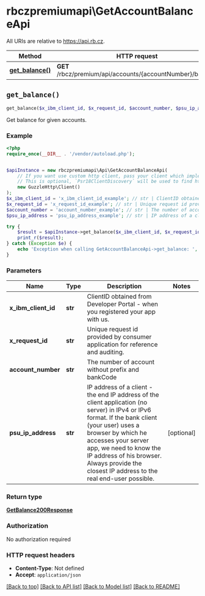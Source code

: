 # rbczpremiumapi\GetAccountBalanceApi

All URIs are relative to https://api.rb.cz.

Method | HTTP request | Description
------------- | ------------- | -------------
[**get_balance()**](GetAccountBalanceApi.md#get_balance) | **GET** /rbcz/premium/api/accounts/{accountNumber}/balance | 


## `get_balance()`

```php
get_balance($x_ibm_client_id, $x_request_id, $account_number, $psu_ip_address): GetBalance200Response
```



Get balance for given accounts. 

### Example

```php
<?php
require_once(__DIR__ . '/vendor/autoload.php');


$apiInstance = new rbczpremiumapi\Api\GetAccountBalanceApi(
    // If you want use custom http client, pass your client which implements `Psr\Http\Client\ClientInterface`.
    // This is optional, `Psr18ClientDiscovery` will be used to find http client. For instance `GuzzleHttp\Client` implements that interface
    new GuzzleHttp\Client()
);
$x_ibm_client_id = 'x_ibm_client_id_example'; // str | ClientID obtained from Developer Portal - when you registered your app with us.
$x_request_id = 'x_request_id_example'; // str | Unique request id provided by consumer application for reference and auditing.
$account_number = 'account_number_example'; // str | The number of account without prefix and bankCode
$psu_ip_address = 'psu_ip_address_example'; // str | IP address of a client - the end IP address of the client application (no server) in IPv4 or IPv6 format. If the bank client (your user) uses a browser by which he accesses your server app, we need to know the IP address of his browser. Always provide the closest IP address to the real end-user possible.

try {
    $result = $apiInstance->get_balance($x_ibm_client_id, $x_request_id, $account_number, $psu_ip_address);
    print_r($result);
} catch (Exception $e) {
    echo 'Exception when calling GetAccountBalanceApi->get_balance: ', $e->getMessage(), PHP_EOL;
}
```

### Parameters

Name | Type | Description  | Notes
------------- | ------------- | ------------- | -------------
 **x_ibm_client_id** | **str**| ClientID obtained from Developer Portal - when you registered your app with us. |
 **x_request_id** | **str**| Unique request id provided by consumer application for reference and auditing. |
 **account_number** | **str**| The number of account without prefix and bankCode |
 **psu_ip_address** | **str**| IP address of a client - the end IP address of the client application (no server) in IPv4 or IPv6 format. If the bank client (your user) uses a browser by which he accesses your server app, we need to know the IP address of his browser. Always provide the closest IP address to the real end-user possible. | [optional]

### Return type

[**GetBalance200Response**](../Model/GetBalance200Response.md)

### Authorization

No authorization required

### HTTP request headers

- **Content-Type**: Not defined
- **Accept**: `application/json`

[[Back to top]](#) [[Back to API list]](../../README.md#endpoints)
[[Back to Model list]](../../README.md#models)
[[Back to README]](../../README.md)
